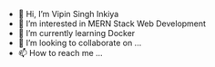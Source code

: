 - 👋 Hi, I’m Vipin Singh Inkiya
- 👀 I’m interested in MERN Stack Web Development
- 🌱 I’m currently learning Docker 
- 💞️ I’m looking to collaborate on ...
- 📫 How to reach me ...

<!---
vipinnation/vipinnation is a ✨ special ✨ repository because its `README.md` (this file) appears on your GitHub profile.
You can click the Preview link to take a look at your changes.
--->
